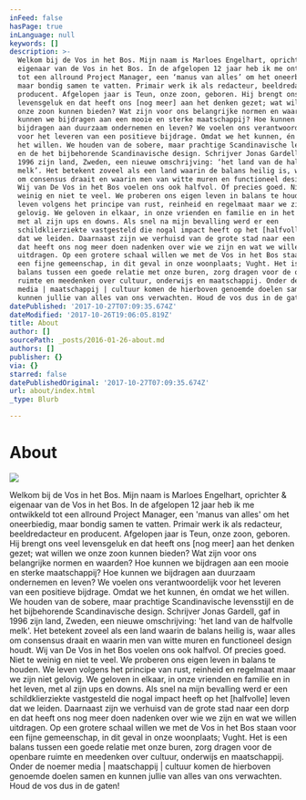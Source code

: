 ```yaml
---
inFeed: false
hasPage: true
inLanguage: null
keywords: []
description: >-
  Welkom bij de Vos in het Bos. Mijn naam is Marloes Engelhart, oprichter &
  eigenaar van de Vos in het Bos. In de afgelopen 12 jaar heb ik me ontwikkeld
  tot een allround Project Manager, een ‘manus van alles’ om het oneerbiedig,
  maar bondig samen te vatten. Primair werk ik als redacteur, beeldredacteur en
  producent. Afgelopen jaar is Teun, onze zoon, geboren. Hij brengt ons veel
  levensgeluk en dat heeft ons [nog meer] aan het denken gezet; wat willen we
  onze zoon kunnen bieden? Wat zijn voor ons belangrijke normen en waarden? Hoe
  kunnen we bijdragen aan een mooie en sterke maatschappij? Hoe kunnen we
  bijdragen aan duurzaam ondernemen en leven? We voelen ons verantwoordelijk
  voor het leveren van een positieve bijdrage. Omdat we het kunnen, én omdat we
  het willen. We houden van de sobere, maar prachtige Scandinavische levensstijl
  en de het bijbehorende Scandinavische design. Schrijver Jonas Gardell, gaf in
  1996 zijn land, Zweden, een nieuwe omschrijving: ‘het land van de halfvolle
  melk’. Het betekent zoveel als een land waarin de balans heilig is, waar alles
  om consensus draait en waarin men van witte muren en functioneel design houdt.
  Wij van De Vos in het Bos voelen ons ook halfvol. Of precies goed. Niet te
  weinig en niet te veel. We proberen ons eigen leven in balans te houden. We
  leven volgens het principe van rust, reinheid en regelmaat maar we zijn niet
  gelovig. We geloven in elkaar, in onze vrienden en familie en in het leven,
  met al zijn ups en downs. Als snel na mijn bevalling werd er een
  schildklierziekte vastgesteld die nogal impact heeft op het [halfvolle] leven
  dat we leiden. Daarnaast zijn we verhuisd van de grote stad naar een dorp en
  dat heeft ons nog meer doen nadenken over wie we zijn en wat we willen
  uitdragen. Op een grotere schaal willen we met de Vos in het Bos staan voor
  een fijne gemeenschap, in dit geval in onze woonplaats; Vught. Het is een
  balans tussen een goede relatie met onze buren, zorg dragen voor de openbare
  ruimte en meedenken over cultuur, onderwijs en maatschappij. Onder de noemer
  media | maatschappij | cultuur komen de hierboven genoemde doelen samen en
  kunnen jullie van alles van ons verwachten. Houd de vos dus in de gaten!
datePublished: '2017-10-27T07:09:35.674Z'
dateModified: '2017-10-26T19:06:05.819Z'
title: About
author: []
sourcePath: _posts/2016-01-26-about.md
authors: []
publisher: {}
via: {}
starred: false
datePublishedOriginal: '2017-10-27T07:09:35.674Z'
url: about/index.html
_type: Blurb

---
```

# About
![](https://s3-us-west-2.amazonaws.com/the-grid-img/p/5d18105b704b64246553ddca3f32041fa7c7dd35.jpg)

Welkom bij de Vos in het Bos. Mijn naam is Marloes Engelhart, oprichter & eigenaar van de Vos in het Bos. In de afgelopen 12 jaar heb ik me ontwikkeld tot een allround Project Manager, een 'manus van alles' om het oneerbiedig, maar bondig samen te vatten. Primair werk ik als redacteur, beeldredacteur en producent. Afgelopen jaar is Teun, onze zoon, geboren. Hij brengt ons veel levensgeluk en dat heeft ons \[nog meer\] aan het denken gezet; wat willen we onze zoon kunnen bieden? Wat zijn voor ons belangrijke normen en waarden? Hoe kunnen we bijdragen aan een mooie en sterke maatschappij? Hoe kunnen we bijdragen aan duurzaam ondernemen en leven? We voelen ons verantwoordelijk voor het leveren van een positieve bijdrage. Omdat we het kunnen, én omdat we het willen. We houden van de sobere, maar prachtige Scandinavische levensstijl en de het bijbehorende Scandinavische design. Schrijver Jonas Gardell, gaf in 1996 zijn land, Zweden, een nieuwe omschrijving: 'het land van de halfvolle melk'. Het betekent zoveel als een land waarin de balans heilig is, waar alles om consensus draait en waarin men van witte muren en functioneel design houdt. Wij van De Vos in het Bos voelen ons ook halfvol. Of precies goed. Niet te weinig en niet te veel. We proberen ons eigen leven in balans te houden. We leven volgens het principe van rust, reinheid en regelmaat maar we zijn niet gelovig. We geloven in elkaar, in onze vrienden en familie en in het leven, met al zijn ups en downs. Als snel na mijn bevalling werd er een schildklierziekte vastgesteld die nogal impact heeft op het \[halfvolle\] leven dat we leiden. Daarnaast zijn we verhuisd van de grote stad naar een dorp en dat heeft ons nog meer doen nadenken over wie we zijn en wat we willen uitdragen. Op een grotere schaal willen we met de Vos in het Bos staan voor een fijne gemeenschap, in dit geval in onze woonplaats; Vught. Het is een balans tussen een goede relatie met onze buren, zorg dragen voor de openbare ruimte en meedenken over cultuur, onderwijs en maatschappij. Onder de noemer media | maatschappij | cultuur komen de hierboven genoemde doelen samen en kunnen jullie van alles van ons verwachten. Houd de vos dus in de gaten!
